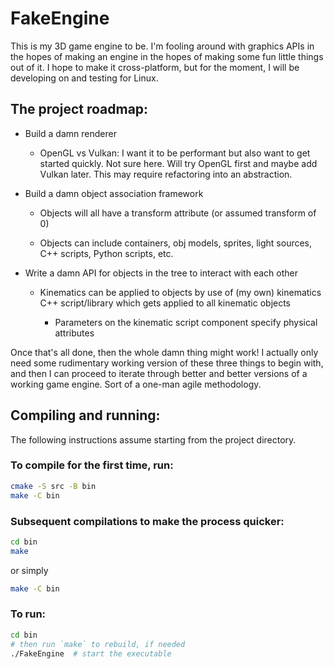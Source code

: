 # FakeEngine

This is my 3D game engine to be. I'm fooling around with graphics APIs in the 
hopes of making an engine in the hopes of making some fun little things out of 
it. I hope to make it cross-platform, but for the moment, I will be developing 
on and testing for Linux.

## The project roadmap:

* Build a damn renderer

    * OpenGL vs Vulkan: I want it to be performant but also want to get started 
      quickly. Not sure here. Will try OpenGL first and maybe add Vulkan later.
      This may require refactoring into an abstraction. 

* Build a damn object association framework

    * Objects will all have a transform attribute (or assumed transform of 0)

    * Objects can include containers, obj models, sprites, light sources, 
      C++ scripts, Python scripts, etc.

* Write a damn API for objects in the tree to interact with each other

    * Kinematics can be applied to objects by use of (my own) kinematics C++ 
      script/library which gets applied to all kinematic objects

        * Parameters on the kinematic script component specify physical 
          attributes

Once that's all done, then the whole damn thing might work! I actually only 
need some rudimentary working version of these three things to begin with, and 
then I can proceed to iterate through better and better versions of a working 
game engine. Sort of a one-man agile methodology.

## Compiling and running:

The following instructions assume starting from the project directory.

### To compile for the first time, run:
```bash
cmake -S src -B bin
make -C bin
```

### Subsequent compilations to make the process quicker:
```bash
cd bin
make
```
or simply
```bash
make -C bin
```

### To run:
```bash
cd bin
# then run `make` to rebuild, if needed
./FakeEngine  # start the executable
```
